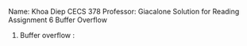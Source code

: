 Name: Khoa Diep
CECS 378
Professor: Giacalone
Solution for Reading Assignment 6 Buffer Overflow

1. Buffer overflow :

